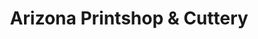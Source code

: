---
title: "Arizona Printshop & Cuttery"
url: /mesa/arizona-printshop-und-cuttery/
shop: Kopieren
---